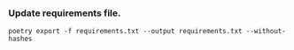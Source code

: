 ### Update requirements file.
```
poetry export -f requirements.txt --output requirements.txt --without-hashes
